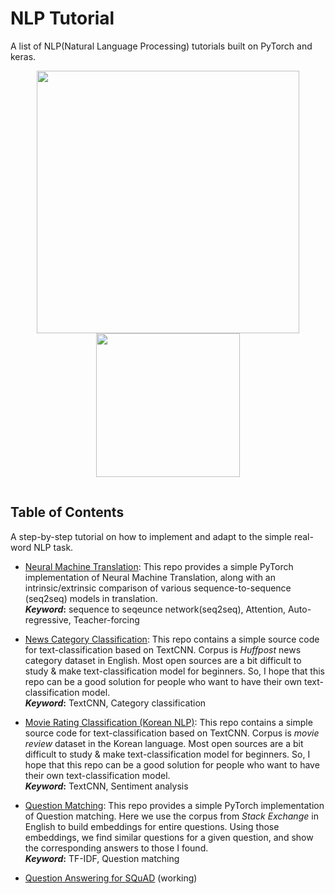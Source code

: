 # NLP Tutorial
A list of NLP(Natural Language Processing) tutorials built on PyTorch and keras.

<p align="center">
<img width="420" src="https://raw.githubusercontent.com/pytorch/pytorch/master/docs/source/_static/img/pytorch-logo-dark.png" align="middle">
<img width="230" src="https://s3.amazonaws.com/keras.io/img/keras-logo-2018-large-1200.png" align="middle" style="margin:0px 0px 15px">
</p>

## Table of Contents
A step-by-step tutorial on how to implement and adapt to the simple real-word NLP task.

- [Neural Machine Translation](https://github.com/lyeoni/nlp-tutorial/tree/master/neural-machine-translation): This repo provides a simple PyTorch implementation of Neural Machine Translation, along with an intrinsic/extrinsic comparison of various sequence-to-sequence (seq2seq) models in translation.
<br>**_Keyword_:** sequence to seqeunce network(seq2seq), Attention, Auto-regressive, Teacher-forcing

- [News Category Classification](https://github.com/lyeoni/nlp-tutorial/tree/master/news-category-classifcation): This repo contains a simple source code for text-classification based on TextCNN. Corpus is _Huffpost_ news category dataset in English. Most open sources are a bit difficult to study & make text-classification model for beginners. So, I hope that this repo can be a good solution for people who want to have their own text-classification model.
<br>**_Keyword_:** TextCNN, Category classification

- [Movie Rating Classification (Korean NLP)](https://github.com/lyeoni/nlp-tutorial/tree/master/movie-rating-classification): This repo contains a simple source code for text-classification based on TextCNN. Corpus is _movie review_ dataset in the Korean language. Most open sources are a bit difficult to study & make text-classification model for beginners. So, I hope that this repo can be a good solution for people who want to have their own text-classification model.
<br>**_Keyword_:** TextCNN, Sentiment analysis

- [Question Matching](https://github.com/lyeoni/nlp-tutorial/tree/master/question-matching): This repo provides a simple PyTorch implementation of Question matching. Here we use the corpus from _Stack Exchange_ in English to build embeddings for entire questions. Using those embeddings, we find similar questions for a given question, and show the corresponding answers to those I found.
<br>**_Keyword_:** TF-IDF, Question matching

- [Question Answering for SQuAD](https://github.com/lyeoni/nlp-tutorial/tree/master/question-answering-SQuAD) (working)
